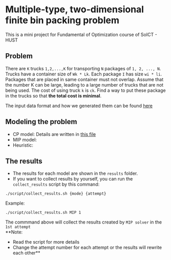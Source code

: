 # Multiple-type, two-dimensional finite bin packing problem
This is a mini project for Fundamental of Optimization course of SoICT - HUST
## Problem
There are `K` trucks `1,2,...,K` for transporting `N` packages of `1, 2, ..., N`. Trucks have a container size of `Wk * Lk`. Each package `I` has size `wi * li`. Packages that are placed in same container must not overlap. Assume that the number K can be large, leading to a large number of trucks that are not being used. The cost of using truck `k` is `ck`. Find a way to put these package in the trucks so that **the total cost is minimal**.  

The input data format and how we generated them can be found [here](./input_data/README.md) 

## Modeling the problem
- CP model: Details are written in [this file](CP_model.pdf)
- MIP model:
- Heuristic: 

## The results
- The results for each model are shown in the `results` folder.
- If you want to collect results by yourself, you can run the `collect_results` script by this command:
```
./script/collect_results.sh {mode} {attempt}
```
Example:
```
./script/collect_results.sh MIP 1
```  
The commmand above will collect the results created by `MIP solver` in the `1st attempt`  
**Note:   
- Read the script for more details 
- Change the attempt number for each attempt or the results will rewrite each other**